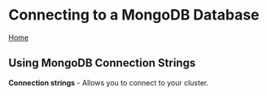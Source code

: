 # Connecting to a MongoDB Database

[Home](../README.md)

## Using MongoDB Connection Strings

**Connection strings** - Allows you to connect to your cluster.
